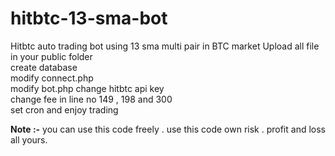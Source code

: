 # hitbtc-13-sma-bot
Hitbtc auto trading bot using 13 sma multi pair in BTC market
Upload all file in your public folder<br>
create database <br>
modify connect.php<br>
modify bot.php change hitbtc api key <br>
change fee in line no 149 , 198 and 300 <br>
set cron and enjoy trading<br>

<b>Note :-</b> you can use this code freely . use this code own risk .  profit and loss all yours.


